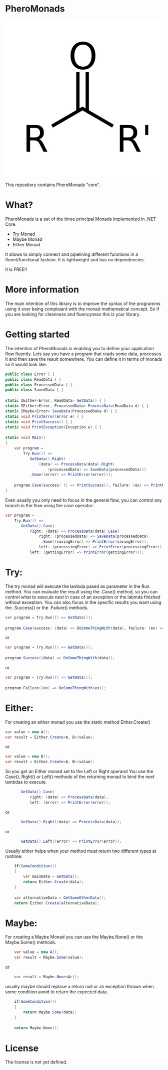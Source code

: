 # PheroMonads

![](https://raw.githubusercontent.com/sregojo/PheroMonads/master/artwork/logo.png)


This repository contains PheroMonads "core".

What?
====

PheroMonads is a set of the three principal Monads implemented in .NET Core.
* Try Monad
* Maybe Monad
* Either Monad

It allows to simply connect and pipelining different functions in a fluent/functional fashion.
It is lightweight and has no dependencies.

It is FREE!!

More information
====
The main intention of this library is to improve the syntax of the programms using it over being complaiant with the monad mathematical concept.
So if you are looking for cleanness and fluencyness this is your library.

Getting started
====
The intention of PheroMonads is enabling you to define your application flow fluently.
Lets say you have a program that reads some data, processes it and then save the result somewhere.
You can define it in terms of monads so it would look like:

```csharp
public class Error { }
public class ReadData { }
public class ProcessedData { }
public class SavedData { }

static IEither<Error, ReadData> GetData() { }
static IEither<Error, ProcessedData> ProcessData(ReadData d) { }
static IMaybe<Error> SaveData(ProcessedData d) { }
static void PrintError(Error e) { }
static void PrintSuccess() { }
static void PrintException(Exception e) { }

static void Main()
{
	var program =
		Try.Run(() =>
		   GetData().Right(
			   (data) => ProcessData(data).Right(
				   (processedData) => SaveData(processedData)))
		   .Some((error) => PrintError(error)));

	program.Case(success: () => PrintSuccess(), failure: (ex) => PrintException(ex));
}
```

Even usually you only need to focus in the general flow, you can control any branch in the flow using the case operator:

```csharp
var program =
	Try.Run(() =>
	   GetData().Case(
		   right: (data) => ProcessData(data).Case(
			   right: (processedData) => SaveData(processedData)
				.Some((savingError) => PrintError(savingError)),
			   left: (processingError) => PrintError(processingError)),
		   left: (gettingError) => PrintError(gettingError)));
```
Try:
====
The try monad will execute the lambda pased as parameter in the Run method.
You can evaluate the result using the .Case() method, so you can control what to execute next in case of an exception or the labmda finished without exception.
You can also focus in the specific results you want using the .Success() or the .Failure() methods.
```csharp
var program = Try.Run(() => GetData());

program.Case(success: (data) => DoSomeThingWith(data), failure: (ex) => DoSomeThingWith(ex));
```
or
```csharp
var program = Try.Run(() => GetData());

program.Success((data) => DoSomeThingWith(data));
```
or
```csharp
var program = Try.Run(() => GetData());

program.Failure((ex) => DoSomeThingWith(ex));
```

Either:
====
For creating an either monad you use the static method Either.Create()
```csharp
var value = new A();
var result = Either.Create<A, B>(value);
```
or
```csharp
var value = new B();
var result = Either.Create<A, B>(value);
```
So you get an Either monad set to the Left or Right operand
You use the Case(), Right() or Left() methods of the returning monad to bind the next lambdas to execute.
```csharp
	   GetData().Case(
		   right: (data) => ProcessData(data),
		   left: (error) => PrintError(error));
```
or
```csharp
	   GetData().Right((data) => ProcessData(data));
```
or
```csharp
	   GetData().Left((error) => PrintError(error));
```
Usually either helps when your method must return two different types at runtime:
```csharp
	if(SomeCondition())
	{
		var mainData = GetData();
		return Either.Create(data);
	}
	
	var alternativeData = GetSomeOtherData();
	return Either.Create(alternativeData);
```

Maybe:
====
For creating a Maybe Monad you can use the Maybe.None() or the Maybe.Some() methods.
```csharp
	var value = new A();
	var result = Maybe.Some(value);
```
or
```csharp
	var result = Maybe.None<A>();
```
usually maybe should replace a return null or an exception thrown when some condition avoid to return the expected data.
```csharp
	if(SomeCondition())
	{
		return Maybe.Some(data);
	}
	
	return Maybe.None();
```

License
====
The license is not yet defined.
